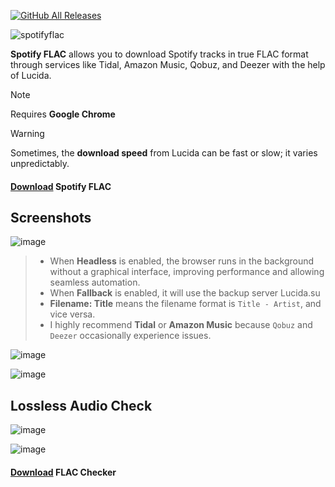 [![GitHub All Releases](https://img.shields.io/github/downloads/afkarxyz/SpotifyFLAC/total?style=for-the-badge)](https://github.com/afkarxyz/SpotifyFLAC/releases)

![spotifyflac](https://github.com/user-attachments/assets/41da9a20-10e8-40b7-9881-2e45edb1d000)

**Spotify FLAC** allows you to download Spotify tracks in true FLAC format through services like Tidal, Amazon Music, Qobuz, and Deezer with the help of Lucida.

> [!NOTE]  
> Requires **Google Chrome**

> [!WARNING] 
Sometimes, the **download speed** from Lucida can be fast or slow; it varies unpredictably.

#### [Download](https://github.com/afkarxyz/SpotifyFLAC/releases/download/v1.3/SpotifyFLAC.exe) Spotify FLAC

## Screenshots

![image](https://github.com/user-attachments/assets/8b0dbd29-3820-415e-9e51-1f0b672cec86)

> - When **Headless** is enabled, the browser runs in the background without a graphical interface, improving performance and allowing seamless automation.
> - When **Fallback** is enabled, it will use the backup server Lucida.su
> - **Filename: Title** means the filename format is `Title - Artist`, and vice versa.
> - I highly recommend **Tidal** or **Amazon Music** because `Qobuz` and `Deezer` occasionally experience issues.

![image](https://github.com/user-attachments/assets/75a61cef-05a8-4f2c-b40b-ba5d49885ffe)

![image](https://github.com/user-attachments/assets/84dfcfec-7c9d-4b5b-8624-3558cd3155be)

## Lossless Audio Check

![image](https://github.com/user-attachments/assets/d63b422d-0ea3-4307-850f-96c99d7eaa9a)

![image](https://github.com/user-attachments/assets/7649e6e1-d5d1-49b3-b83f-965d44651d05)

#### [Download](https://github.com/afkarxyz/SpotifyFLAC/releases/download/v0/FLAC-Checker.zip) FLAC Checker
